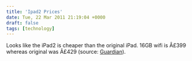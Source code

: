 ```yaml
---
title: 'Ipad2 Prices'
date: Tue, 22 Mar 2011 21:19:04 +0000
draft: false
tags: [technology]
---
```


Looks like the iPad2 is cheaper than the original iPad. 16GB wifi is Â£399 whereas original was Â£429 (source: [Guardian](http://www.guardian.co.uk/technology/blog/2011/mar/22/ipad-apple)).